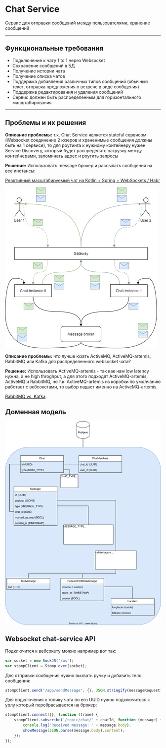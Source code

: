 # Chat Service

Сервис для отправки сообщений между пользователями, хранение сообщений

---

## Функциональные требования

- Подключение к чату 1 to 1 через Websocket
- Сохранение сообщений в БД
- Получение истории чата
- Получение списка чатов
- Поддержка добавления различных типов сообщений (обычный текст, отправка предложения о встрече в виде сообщения)
- Поддержка редактирования и удаления сообщений
- Сервис должен быть распределенным для горизонтального масштабирования

---

## Проблемы и их решения

**Описание проблемы:** т.к. Chat Service является stateful сервисом (Websocket соединение 2 юзеров и храненимые сообщения должны быть на 1 сервисе), то для роутинга к нужному контейнеру нужен Service Discovery, который будет распределять нагрузку между контейнерами, запоминать адрес и роутить запросы

**Решение:** Использовать message брокер и рассылать сообщения на все инстансы:

[Реактивный масштабируемый чат на Kotlin + Spring + WebSockets / Habr](https://habr.com/ru/amp/publications/552234/)

![image.png](doc/img/image.png)

**Описание проблемы:** что лучше юзать ActiveMQ, ActiveMQ-artemis, RabbitMQ или Kafka для распределенного websocket чата?

**Решение:** Использовать ActiveMQ-artemis - так как нам low latency нужна, а не high throghput, а для этого подходят ActiveMQ-artemis, ActiveMQ и RabbitMQ, но т.к. ActiveMQ-artemis из коробки по умолчанию работает с вебсокетами, то выбор падает именно на ActiveMQ-artemis.

[RabbitMQ vs. Kafka](https://www.confluent.io/learn/rabbitmq-vs-apache-kafka/#:~:text=RabbitMQ%20and%20Apache%20Kafka%20are,quick%20message%20publishing%20and%20deletion.)

## Доменная модель

![domain_model.svg](doc/img/domain_model.drawio.svg)

## Websocket chat-service API

Подключится к вебсокету можно например вот так:
```javascript
var socket = new SockJS('/ws');
var stompClient = Stomp.over(socket);
```

Для отправки сообщения нужно вызвать ручку и добавить тело сообщения:
```javascript
stompClient.send("/app/sendMessage", {}, JSON.stringify(messageRequest));
```

Для подключения к топику чата по его UUID нужно подключиться к 
урлу который перебрасывается на брокер:
```javascript
stompClient.connect({}, function (frame) {
    stompClient.subscribe('/topic/chat/' + chatId, function (message) {
        console.log('Received message: ' + message.body);
        showMessage(JSON.parse(message.body).content);
    });
});
```